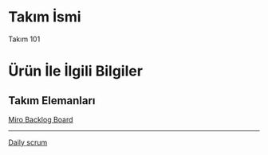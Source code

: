 # **Takım İsmi**

Takım 101

# Ürün İle İlgili Bilgiler

## Takım Elemanları

[Miro Backlog Board](https://miro.com/app/board/uXjVOSSCpsI=/)

---
[Daily scrum ](https://yalova-my.sharepoint.com/:w:/g/personal/200101044_ogrenci_yalova_edu_tr/EUqK7X29N4pGg4uWdaMPg7MBFTWh7kq5eoZeY7IVIaYvhQ?e=kCsvjw)
